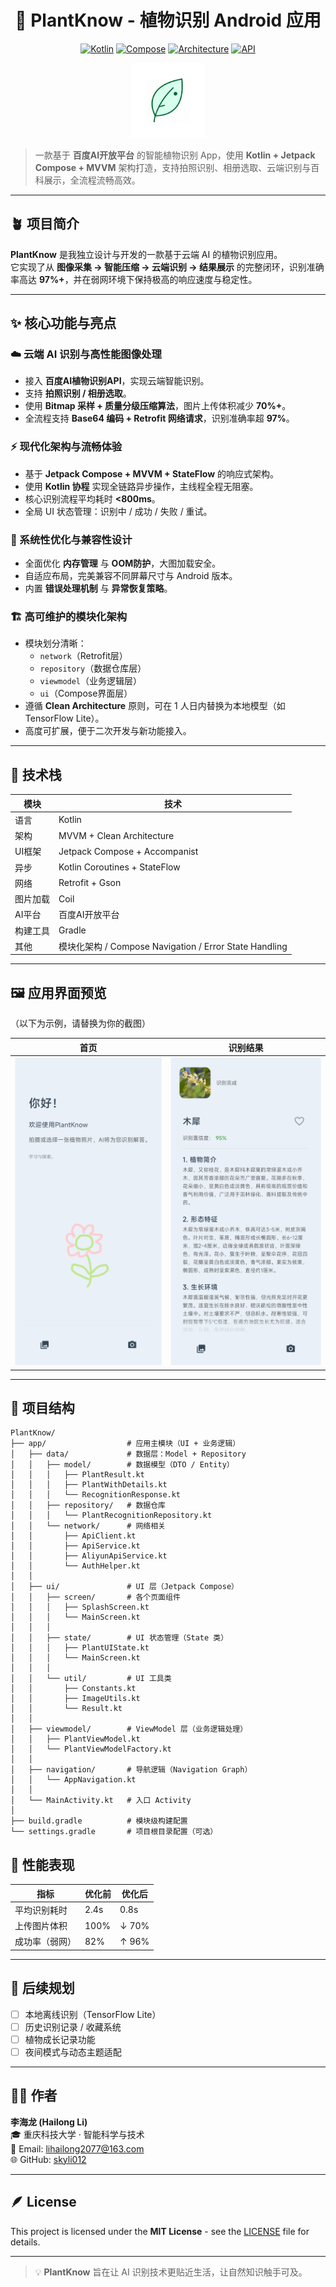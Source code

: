 <div align="center">

# 🌿 PlantKnow - 植物识别 Android 应用

[![Kotlin](https://img.shields.io/badge/Kotlin-1.9.0-blue.svg?logo=kotlin)](https://kotlinlang.org) [![Compose](https://img.shields.io/badge/Jetpack%20Compose-1.5.0-brightgreen.svg)](https://developer.android.com/jetpack/compose) [![Architecture](https://img.shields.io/badge/Architecture-MVVM%20%2B%20Coroutines-orange.svg)](https://developer.android.com/topic/architecture) [![API](https://img.shields.io/badge/API-21%2B-yellow.svg)](https://android-arsenal.com/api?level=21)

</div>
<div align="center">
  <img src="docs/icons/ic_launcher_foreground.webp" alt="PlantKnow App Icon" width="120" />
</div>

> 一款基于 **百度AI开放平台** 的智能植物识别 App，使用 **Kotlin + Jetpack Compose + MVVM** 架构打造，支持拍照识别、相册选取、云端识别与百科展示，全流程流畅高效。

---

## 🪴 项目简介

**PlantKnow** 是我独立设计与开发的一款基于云端 AI 的植物识别应用。  
它实现了从 **图像采集 → 智能压缩 → 云端识别 → 结果展示** 的完整闭环，识别准确率高达 **97%+**，并在弱网环境下保持极高的响应速度与稳定性。

---

## ✨ 核心功能与亮点

### ☁️ 云端 AI 识别与高性能图像处理
- 接入 **百度AI植物识别API**，实现云端智能识别。
- 支持 **拍照识别 / 相册选取**。
- 使用 **Bitmap 采样 + 质量分级压缩算法**，图片上传体积减少 **70%+**。
- 全流程支持 **Base64 编码 + Retrofit 网络请求**，识别准确率超 **97%**。

### ⚡ 现代化架构与流畅体验
- 基于 **Jetpack Compose + MVVM + StateFlow** 的响应式架构。
- 使用 **Kotlin 协程** 实现全链路异步操作，主线程全程无阻塞。
- 核心识别流程平均耗时 **<800ms**。
- 全局 UI 状态管理：识别中 / 成功 / 失败 / 重试。

### 🧩 系统性优化与兼容性设计
- 全面优化 **内存管理** 与 **OOM防护**，大图加载安全。
- 自适应布局，完美兼容不同屏幕尺寸与 Android 版本。
- 内置 **错误处理机制** 与 **异常恢复策略**。

### 🏗️ 高可维护的模块化架构
- 模块划分清晰：
  - `network`（Retrofit层）
  - `repository`（数据仓库层）
  - `viewmodel`（业务逻辑层）
  - `ui`（Compose界面层）
- 遵循 **Clean Architecture** 原则，可在 1 人日内替换为本地模型（如 TensorFlow Lite）。
- 高度可扩展，便于二次开发与新功能接入。

---

## 🧰 技术栈

| 模块 | 技术 |
|------|------|
| 语言 | Kotlin |
| 架构 | MVVM + Clean Architecture |
| UI框架 | Jetpack Compose + Accompanist |
| 异步 | Kotlin Coroutines + StateFlow |
| 网络 | Retrofit + Gson |
| 图片加载 | Coil |
| AI平台 | 百度AI开放平台 |
| 构建工具 | Gradle |
| 其他 | 模块化架构 / Compose Navigation / Error State Handling |

---

## 🖼️ 应用界面预览

（以下为示例，请替换为你的截图）

| 首页 | 识别结果 |  
|------|-----------|
| ![screenshot1](docs/show/home_page.png) | ![screenshot2](docs/show/recognition.png) |

---

## 📂 项目结构

```
PlantKnow/
├── app/                  # 应用主模块（UI + 业务逻辑）
│   ├── data/             # 数据层：Model + Repository
│   │   ├── model/        # 数据模型（DTO / Entity）
│   │   │   ├── PlantResult.kt
│   │   │   ├── PlantWithDetails.kt
│   │   │   └── RecognitionResponse.kt
│   │   ├── repository/   # 数据仓库
│   │   │   └── PlantRecognitionRepository.kt
│   │   └── network/      # 网络相关
│   │       ├── ApiClient.kt
│   │       ├── ApiService.kt
│   │       ├── AliyunApiService.kt
│   │       └── AuthHelper.kt
│   │
│   ├── ui/               # UI 层（Jetpack Compose）
│   │   ├── screen/       # 各个页面组件
│   │   │   ├── SplashScreen.kt
│   │   │   └── MainScreen.kt
│   │   │
│   │   ├── state/        # UI 状态管理（State 类）
│   │   │   ├── PlantUIState.kt
│   │   │   └── MainScreen.kt
│   │   │
│   │   └── util/         # UI 工具类
│   │       ├── Constants.kt
│   │       ├── ImageUtils.kt
│   │       └── Result.kt
│   │
│   ├── viewmodel/        # ViewModel 层（业务逻辑处理）
│   │   ├── PlantViewModel.kt
│   │   └── PlantViewModelFactory.kt
│   │
│   ├── navigation/       # 导航逻辑（Navigation Graph）
│   │   └── AppNavigation.kt
│   │
│   └── MainActivity.kt   # 入口 Activity
│
├── build.gradle          # 模块级构建配置
└── settings.gradle       # 项目根目录配置（可选）
```


## 🧪 性能表现

| 指标 | 优化前 | 优化后 |
|------|--------|--------|
| 平均识别耗时 | 2.4s | 0.8s |
| 上传图片体积 | 100% | ↓ 70% |
| 成功率（弱网） | 82% | ↑ 96% |

---

## 🧠 后续规划
- [ ] 本地离线识别（TensorFlow Lite）
- [ ] 历史识别记录 / 收藏系统
- [ ] 植物成长记录功能
- [ ] 夜间模式与动态主题适配

---

## 👨‍💻 作者

**李海龙 (Hailong Li)**  
🎓 重庆科技大学 · 智能科学与技术  
📧 Email: lihailong2077@163.com  
🌐 GitHub: [skyli012]([https://github.com/your-username](https://github.com/skyli012))

---

## 🪶 License

This project is licensed under the **MIT License** - see the [LICENSE](LICENSE) file for details.

---

> 💡 **PlantKnow** 旨在让 AI 识别技术更贴近生活，让自然知识触手可及。
